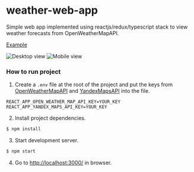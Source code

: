 # weather-web-app

Simple web app implemented using reactjs/redux/typescript stack to view weather forecasts from OpenWeatherMapAPI.

[Example](https://wthr-web-app.herokuapp.com/)

![Desktop view](images/DesktopView.gif "Desktop view")
![Mobile view](images/MobileView.gif "Mobile view")

### How to run project

1. Create a `.env` file at the root of the project and put the keys from [OpenWeatherMapAPI](https://openweathermap.org/) and [YandexMapsAPI](https://yandex.ru/dev/maps/) into the file.

```
REACT_APP_OPEN_WEATHER_MAP_API_KEY=YOUR_KEY
REACT_APP_YANDEX_MAPS_API_KEY=YOUR_KEY
```

2. Install project dependencies.

```bash
$ npm install
```

3. Start development server.

```bash
$ npm start
```

4. Go to [http://localhost:3000/](http://localhost:3000/) in browser.
